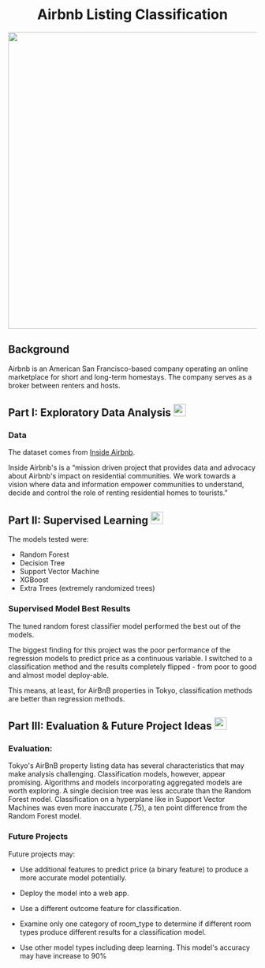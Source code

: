 <div align = "center">
     <h1> Airbnb Listing Classification </h1>

     
 
<img src = "https://2.bp.blogspot.com/-0-xkGLW6EJ8/V6OYaRZg9UI/AAAAAAAAHcI/x2hlKbhu1Lk143IG_igMsdQ8CAPFHge6ACLcB/s1600/giphy.gif" height = 600, width = 600 />
</div>


<h2>Background</h2> 

Airbnb is an American San Francisco-based company operating an online marketplace for short and long-term
homestays. The company serves as a broker between renters and hosts. 

<h2> Part I: Exploratory Data Analysis <img src ="https://th.bing.com/th/id/OIP.j5Vj7VYXdSuB0Cho-HbMpgHaHa?pid=ImgDet&rs=1" height = 25, width = 25 />

</h2>


<h3>Data</h3> 

The dataset comes from <a href="http://insideairbnb.com/">Inside Airbnb</a>.

Inside Airbnb's is a “mission driven project that provides data and advocacy about Airbnb's impact on residential communities. We work towards a vision where data and information empower communities to understand, decide and control the role of renting residential homes to tourists.”

<h2> Part II: Supervised Learning

<img src ="https://th.bing.com/th/id/OIP.4u9QjWljrMuY5CL7nGzRkQHaFj?w=273&h=205&c=7&r=0&o=5&dpr=1.3&pid=1.7" height = 25, width = 25 />
</h2>
     

The models tested were: 

* Random Forest
* Decision Tree
* Support Vector Machine
* XGBoost 
* Extra Trees (extremely randomized trees)


     
<h3>Supervised Model Best Results</h3>
     
The tuned random forest classifier model performed the best out of the models.

The biggest finding for this project was the poor performance of the regression models to predict price as a continuous variable. I switched to a classification method and the results completely flipped - from poor to good and almost model deploy-able.

This means, at least, for AirBnB properties in Tokyo, classification methods are better than regression methods.  

     
<h2> Part III: Evaluation & Future Project Ideas 
<img src ="https://th.bing.com/th/id/R.b8644db24930cf9363566896d5253aec?rik=7SL6mGoqlQ0TNQ&riu=http%3a%2f%2fmedia.istockphoto.com%2fvectors%2fsaturn-vector-id165600450%3fk%3d6%26m%3d165600450%26s%3d612x612%26w%3d0%26h%3drEvVMsd4l40ib7bcrQzr1TzjkbLgRpcYPYGpYhJ9Nxo%3d&ehk=KabbCN8zzWnhbNSUIRMIS8eS0lrYNF2gRndPFaAxmOg%3d&risl=&pid=ImgRaw&r=0" height = 25, width = 25 />

</h2> 
     
<h3> Evaluation:</h3>
Tokyo's AirBnB property listing data has several characteristics that may make analysis challenging. Classification models, however, appear promising. Algorithms and models incorporating aggregated models are worth exploring. A single decision tree was less accurate than the Random Forest model. Classification on a hyperplane like in Support Vector Machines was even more inaccurate (.75), a ten point difference from the Random Forest model.

<h3>Future Projects</h3>

Future projects may:

* Use additional features to predict price (a binary feature) to produce a more accurate model potentially.

* Deploy the model into a web app.

* Use a different outcome feature for classification.

* Examine only one category of room_type to determine if different room types produce different results for a classification model.

* Use other model types including deep learning. This model's accuracy may have increase to 90%
     

